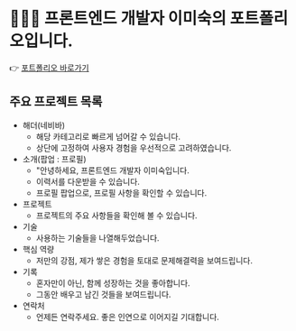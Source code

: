 # 👩🏻‍💻 프론트엔드 개발자 이미숙의 포트폴리오입니다.
👉 [포트폴리오 바로가기](https://chan4871.github.io/portfolio/)

## 주요 프로젝트 목록
* 해더(네비바)
  - 해당 카테고리로 빠르게 넘어갈 수 있습니다.
  - 상단에 고정하여 사용자 경험을 우선적으로 고려하였습니다.
* 소개(팝업 : 프로필)
  - "안녕하세요, 프론트엔드 개발자 이미숙입니다.
  - 이력서를 다운받을 수 있습니다.
  - 프로필 팝업으로, 프로필 사항을 확인할 수 있습니다.
* 프로젝트
  - 프로젝트의 주요 사항들을 확인해 볼 수 있습니다.
* 기술
  - 사용하는 기술들을 나열해두었습니다.
* 핵심 역량
  - 저만의 강점, 제가 쌓은 경험을 토대로 문제해결력을 보여드립니다.
* 기록
  - 혼자만이 아닌, 함께 성장하는 것을 좋아합니다.
  - 그동안 배우고 남긴 것들을 보여드립니다.
* 연락처
  - 언제든 연락주세요. 좋은 인연으로 이어지길 기대합니다.

